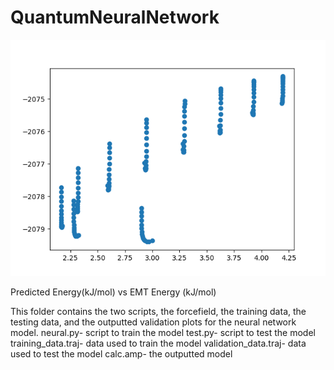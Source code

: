 # QuantumNeuralNetwork

![Predicted Energy(kJ/mol) vs EMT Energy (kJ/mol)](images/scatter.png)

Predicted Energy(kJ/mol) vs EMT Energy (kJ/mol)


This folder contains the two scripts, the forcefield, the training data, the testing data, and the outputted validation plots
for the neural network model.
neural.py- script to train the model
test.py- script to test the model 
training_data.traj- data used to train the model
validation_data.traj- data used to test the model
calc.amp- the outputted model
